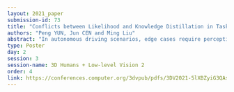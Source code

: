 ```yaml
---
layout: 2021_paper
submission-id: 73
title: "Conflicts between Likelihood and Knowledge Distillation in Task Incremental Learning for 3D Object Detection"
authors: "Peng YUN, Jun CEN and Ming Liu"
abstract: "In autonomous driving scenarios, edge cases require perception algorithms, like 3D object detection, to incrementally learn new data during a long term. To achieve it, previous methods seek help from knowledge distillation and recursively transfer knowledge from old models to new models. However, conflicts exist between the likelihood term and the distillation regularizer on both old and new knowledge. In this paper, we discuss the drawback of knowledge distillation in the task-incremental-learning scenario for 3D object detection and propose a New-Task-Aware Biased Sampling and Knowledge-distillation-aware Detection Loss to solve the conflicts. Based on the KITTI dataset, we thoroughly evaluate our proposed method from the aspects of both forward and backward transfer in the task-incremental-learning scenario. A great margin of improvement on the whole task sequence (5.6 mAP) demonstrates the effectiveness of our proposed method."
type: Poster
day: 2
session: 3
session-name: 3D Humans + Low-level Vision 2
order: 4
link: https://conferences.computer.org/3dvpub/pdfs/3DV2021-5lXBZyiG3QAsRBKXHIjqU8/268800a575/268800a575.pdf
---
```

